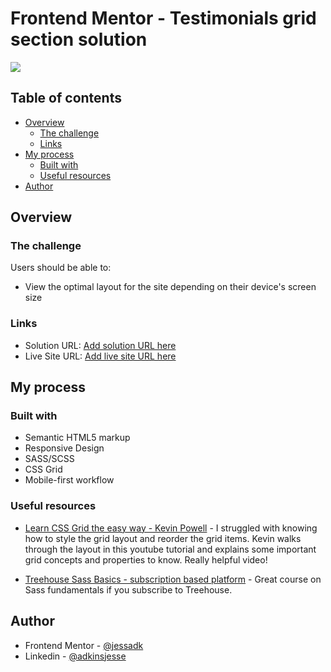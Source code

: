 # Frontend Mentor - Testimonials grid section solution

![](design/desktop-preview-screenshot.png)

## Table of contents

- [Overview](#overview)
  - [The challenge](#the-challenge)
  - [Links](#links)
- [My process](#my-process)
  - [Built with](#built-with)
  - [Useful resources](#useful-resources)
- [Author](#author)

## Overview

### The challenge

Users should be able to:

- View the optimal layout for the site depending on their device's screen size

### Links

- Solution URL: [Add solution URL here](https://your-solution-url.com)
- Live Site URL: [Add live site URL here](https://your-live-site-url.com)

## My process

### Built with

- Semantic HTML5 markup
- Responsive Design
- SASS/SCSS
- CSS Grid
- Mobile-first workflow

### Useful resources

- [Learn CSS Grid the easy way - Kevin Powell](https://www.youtube.com/watch?v=rg7Fvvl3taU&t=442s) - I struggled with knowing how to style the grid layout and reorder the grid items. Kevin walks through the layout in this youtube tutorial and explains some important grid concepts and properties to know. Really helpful video!

- [Treehouse Sass Basics - subscription based platform](https://teamtreehouse.com/library/sass-basics-2) - Great course on Sass fundamentals if you subscribe to Treehouse. 

## Author

- Frontend Mentor - [@jessadk](https://www.frontendmentor.io/profile/jessadk)
- Linkedin - [@adkinsjesse](www.linkedin.com/in/adkinsjesse)


